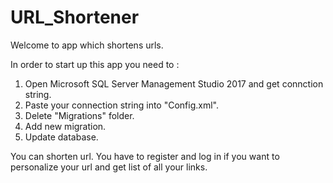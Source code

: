 # URL_Shortener
Welcome to app which shortens urls.

In order to start up this app you need to :
1. Open Microsoft SQL Server Management Studio 2017 and get connction string.
2. Paste your connection string into "Config.xml".
3. Delete "Migrations" folder.
4. Add new migration.
5. Update database.

You can shorten url.
You have to register and log in if you want to personalize your url and get list of all your links.

